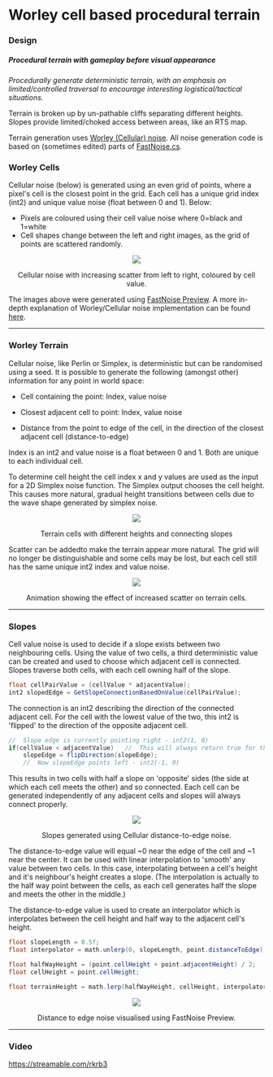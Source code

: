 # Worley cell based procedural terrain

### Design
##### Procedural terrain with gameplay before visual appearance
_Procedurally generate deterministic terrain, with an emphasis on limited/controlled traversal to encourage interesting logistical/tactical situations._

Terrain is broken up by un-pathable cliffs separating different heights. Slopes provide limited/choked access between areas, like an RTS map.

Terrain generation uses [Worley (Cellular) noise](https://thebookofshaders.com/12/). All noise generation code is based on (sometimes edited) parts of [FastNoise.cs](https://assetstore.unity.com/packages/tools/particles-effects/fastnoise-70706).

### Worley Cells

Cellular noise (below) is generated using an even grid of points, where a pixel's cell is the closest point in the grid. Each cell has a unique grid index (int2) and unique value noise (float between 0 and 1). Below:
* Pixels are coloured using their cell value noise where 0=black and 1=white
* Cell shapes change between the left and right images, as the grid of points are scattered randomly.
<p align="center">
<img src="https://imgur.com/pszR8ED.png">
</p>
<p align="center">
Cellular noise with increasing scatter from left to right, coloured by cell value.
</p>

The images above were generated using [FastNoise Preview](https://github.com/Auburns/FastNoise/releases).
A more in-depth explanation of Worley/Cellular noise implementation can be found [here](https://thebookofshaders.com/12/).

---

### Worley Terrain

Cellular noise, like Perlin or Simplex, is deterministic but can be randomised using a seed. It is possible to generate the following (amongst other) information for any point in world space:

* Cell containing the point: Index, value noise

* Closest adjacent cell to point: Index, value noise

* Distance from the point to edge of the cell, in the direction of the closest adjacent cell (distance-to-edge)

Index is an int2 and value noise is a float between 0 and 1. Both are unique to each individual cell.

To determine cell height the cell index x and y values are used as the input for a 2D Simplex noise function. The Simplex output chooses the cell height. This causes more natural, gradual height transitions between cells due to the wave shape generated by simplex noise.
<p align="center">
<img src="https://i.imgur.com/0QuGEV6.png">
</p>
<p align="center">
Terrain cells with different heights and connecting slopes
</p>

<p align="left">
Scatter can be addedto make the terrain appear more natural. The grid will no longer be distinguishable and some cells may be lost, but each cell still has the same unique int2 index and value noise.
</p>
<p align="center">
<img src="https://i.imgur.com/cP8iCSv.gif"/>
</p>
<p align="center">
Animation showing the effect of increased scatter on terrain cells.
</p>

---

### Slopes

Cell value noise is used to decide if a slope exists between two neighbouring cells. Using the value of two cells, a third deterministic value can be created and used to choose which adjacent cell is connected. Slopes traverse both cells, with each cell owning half of the slope.
```csharp
float cellPairValue = (cellValue * adjacentValue);
int2 slopedEdge = GetSlopeConnectionBasedOnValue(cellPairValue);
```
The connection is an int2 describing the direction of the connected adjacent cell. For the cell with the lowest value of the two, this int2 is 'flipped' to the direction of the opposite adjacent cell.
```csharp
//  Slope edge is currently pointing right - int2(1, 0)
if(cellValue < adjacentValue)   //  This will always return true for the same one of any two cells
    slopeEdge = flipDirection(slopeEdge);
    //  Now slopeEdge points left - int2(-1, 0)
```
This results in two cells with half a slope on 'opposite' sides (the side at which each cell meets the other) and so connected. Each cell can be generated independently of any adjacent cells and slopes will always connect properly.
<p align="center">
<img src="https://imgur.com/VJBkFBq.png">
</p>
<p align="center">
Slopes generated using Cellular distance-to-edge noise.
</p>

The distance-to-edge value will equal ~0 near the edge of the cell and ~1 near the center. It can be used with linear interpolation to 'smooth' any value between two cells. In this case, interpolating between a cell's height and it's neighbour's height creates a slope. (The interpolation is actually to the half way point between the cells, as each cell generates half the slope and meets the other in the middle.)

The distance-to-edge value is used to create an interpolator which is interpolates between the cell height and half way to the adjacent cell's height.
```csharp
float slopeLength = 0.5f;
float interpolator = math.unlerp(0, slopeLength, point.distanceToEdge);

float halfWayHeight = (point.cellHeight + point.adjacentHeight) / 2;
float cellHeight = point.cellHeight;

float terrainHeight = math.lerp(halfWayHeight, cellHeight, interpolator);
```
<p align="center">
<img src="https://imgur.com/McWVde3.png">
</p>
<p align="center">
Distance to edge noise visualised using FastNoise Preview.
</p>

---

### Video

https://streamable.com/rkrb3



